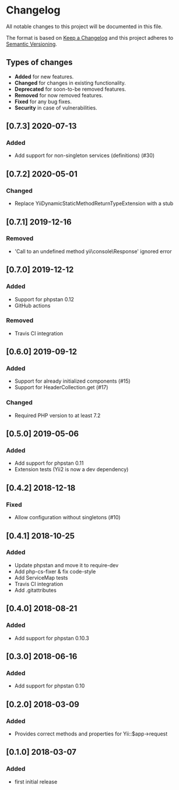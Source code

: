 # Changelog
All notable changes to this project will be documented in this file.

The format is based on [Keep a Changelog](http://keepachangelog.com/en/1.0.0/)
and this project adheres to [Semantic Versioning](http://semver.org/spec/v2.0.0.html).

## Types of changes
 * **Added** for new features.
 * **Changed** for changes in existing functionality.
 * **Deprecated** for soon-to-be removed features.
 * **Removed** for now removed features.
 * **Fixed** for any bug fixes.
 * **Security** in case of vulnerabilities.

## [0.7.3] 2020-07-13
### Added
 * Add support for non-singleton services (definitions) (#30)

## [0.7.2] 2020-05-01
### Changed
 * Replace YiiDynamicStaticMethodReturnTypeExtension with a stub

## [0.7.1] 2019-12-16
### Removed
 * 'Call to an undefined method yii\console\Response' ignored error

## [0.7.0] 2019-12-12
### Added
 * Support for phpstan 0.12
 * GitHub actions

### Removed
 * Travis CI integration

## [0.6.0] 2019-09-12
### Added
 * Support for already initialized components (#15)
 * Support for HeaderCollection.get (#17)

### Changed
 * Required PHP version to at least 7.2

## [0.5.0] 2019-05-06
### Added
 * Add support for phpstan 0.11
 * Extension tests (Yii2 is now a dev dependency)

## [0.4.2] 2018-12-18
### Fixed
 * Allow configuration without singletons (#10)

## [0.4.1] 2018-10-25
### Added
 * Update phpstan and move it to require-dev
 * Add php-cs-fixer & fix code-style
 * Add ServiceMap tests
 * Travis CI integration
 * Add .gitattributes
 
## [0.4.0] 2018-08-21
### Added
 * Add support for phpstan 0.10.3

## [0.3.0] 2018-06-16
### Added
 * Add support for phpstan 0.10

## [0.2.0] 2018-03-09
### Added
 * Provides correct methods and properties for Yii::$app->request

## [0.1.0] 2018-03-07
### Added
 * first initial release
